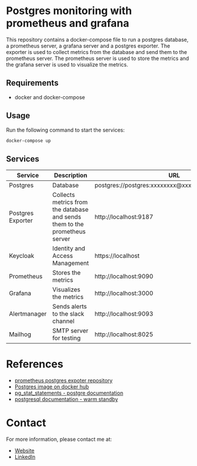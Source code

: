 # Postgres monitoring with prometheus and grafana
This repository contains a docker-compose file to run a postgres database, 
a prometheus server, a grafana server and a postgres exporter. The exporter 
is used to collect metrics from the database and send them to the prometheus 
server. The prometheus server is used to store the metrics and the grafana 
server is used to visualize the metrics.

## Requirements
- docker and docker-compose

## Usage
Run the following command to start the services:
```bash
docker-compose up
```

## Services 

Service | Description | URL
--- | --- | ---
Postgres | Database | postgres://postgres:xxxxxxxx@xxxxxxxxx:5432/postgres
Postgres Exporter | Collects metrics from the database and sends them to the prometheus server | http://localhost:9187
Keycloak | Identity and Access Management | https://localhost
Prometheus | Stores the metrics | http://localhost:9090
Grafana | Visualizes the metrics | http://localhost:3000
Alertmanager | Sends alerts to the slack channel | http://localhost:9093
Mailhog | SMTP server for testing | http://localhost:8025


# References
* [prometheus postgres expoter repository](https://github.com/prometheus-community/postgres_exporter)
* [Postgres image on docker hub](https://hub.docker.com/_/postgres)
* [pg_stat_statements - postgre documentation](https://www.postgresql.org/docs/current/pgstatstatements.html)
* [postgresql documentation - warm standby](https://www.postgresql.org/docs/16/warm-standby.html)

# Contact
For more information, please contact me at:
* [Website](https://mehrshad.io)
* [LinkedIn](https://www.linkedin.com/in/mehrshad-lotfi)